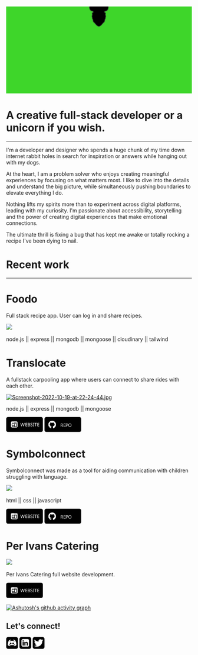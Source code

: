 
![](croppedheader.gif)

# A creative full-stack developer or a unicorn if you wish.
---------------------------------------------------------

I'm a developer and designer who spends a huge chunk of my time down internet rabbit holes in search for inspiration or answers while hanging out with my dogs.


At the heart, I am a problem solver who enjoys creating meaningful experiences by focusing on what matters most. I like to dive into the details and understand the big picture, while simultaneously pushing boundaries to elevate everything I do.


Nothing lifts my spirits more than to experiment across digital platforms, leading with my curiosity. I'm passionate about accessibility, storytelling and the power of creating digital experiences that make emotional connections.


The ultimate thrill is fixing a bug that has kept me awake
or totally rocking a recipe I've been dying to nail.

# Recent work
---------------------------------------------------------
# Foodo

Full stack recipe app. User can log in and share recipes. 

![](foodo.gif)

node.js || express || mongodb || mongoose || cloudinary || tailwind

# Translocate

A fullstack carpooling app where users can connect to share rides with each other. 

[![Screenshot-2022-10-19-at-22-24-44.jpg](https://i.postimg.cc/Gp9nnZdD/Screenshot-2022-10-19-at-22-24-44.jpg)](https://postimg.cc/SX0vW1XQ)

node.js || express || mongodb || mongoose

<p align="left"> </a> <a href="https://translocate.cyclic.app/" target="_blank" rel="noreferrer"><img src="https://github.com/ninjanordbo/ninjanordbo/blob/main/website.svg" width="100" height="auto" /></a> <a </a> <a href="https://github.com/ninjanordbo/translocate-mvc" target="_blank" rel="noreferrer"><img src="https://github.com/ninjanordbo/ninjanordbo/blob/main/repo.svg" width="100" height="auto" /></a></p>

# Symbolconnect

Symbolconnect was made as a tool for aiding communication with children struggling with language.

![](symbolconnect.gif)

html || css || javascript 

<p align="left"> </a> <a href="https://symbolconnect.netlify.app/about.html" target="_blank" rel="noreferrer"><img src="https://github.com/ninjanordbo/ninjanordbo/blob/main/website.svg" width="100" height="auto" /></a> <a </a> <a href="https://www.github.com/ninjanordbo/SymbolConnect" target="_blank" rel="noreferrer"><img src="https://github.com/ninjanordbo/ninjanordbo/blob/main/repo.svg" width="100" height="auto" /></a></p>

# Per Ivans Catering
![](perivans-s.gif)

Per Ivans Catering full website development. 

<p align="left"> </a> <a href="https://www.perivanscatering.no" target="_blank" rel="noreferrer"><img src="https://github.com/ninjanordbo/ninjanordbo/blob/main/website.svg" width="100" height="auto" /></a> <a </a>

[![Ashutosh's github activity graph](https://github-readme-activity-graph.cyclic.app/graph?username=ninjanordbo&bg_color=1d1117&color=31d3d1&line=73e280&point=2c6d2d&area=true&hide_border=true)](https://github.com/ashutosh00710/github-readme-activity-graph)

Let's connect!
---------------------------------------------------------

<p align="left"> </a> <a href="https://discord.com/users/ninjanordbo#9090" target="_blank" rel="noreferrer"><img src="https://github.com/ninjanordbo/ninjanordbo/blob/main/discord.svg" width="32" height="32" /></a> <a </a> <a href="https://www.linkedin.com/in/ninanordbo" target="_blank" rel="noreferrer"><img src="https://github.com/ninjanordbo/ninjanordbo/blob/main/linkedin.svg" width="32" height="32" /></a> <a href="https://www.twitter.com/ninjanordbo" target="_blank" rel="noreferrer"><img src="https://github.com/ninjanordbo/ninjanordbo/blob/main/twitter.svg" width="32" height="32" /></a></p>
